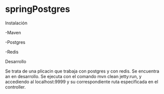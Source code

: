 # springPostgres

Instalación

-Maven

-Postgres

-Redis

Desarrollo

Se trata de una plicacin que trabaja con postgres y con redis. Se encuentra an en desarrollo. Se ejecuta con el comando mvn clean jetty:run, y accediendo al localhost:9999 y su correspondiente ruta especificada en el controller. 

